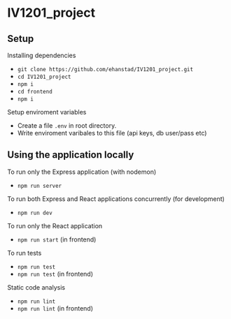 # IV1201_project

## Setup
Installing dependencies
- `git clone https://github.com/ehanstad/IV1201_project.git`
- `cd IV1201_project`
- `npm i`
- `cd frontend`
- `npm i`

Setup enviroment variables
- Create a file `.env` in root directory.
- Write enviroment varibales to this file (api keys, db user/pass etc)

## Using the application locally
To run only the Express application (with nodemon)
- `npm run server`

To run both Express and React applications concurrently (for development)
- `npm run dev`

To run only the React application
- `npm run start` (in frontend)

To run tests
- `npm run test`
- `npm run test` (in frontend)

Static code analysis
- `npm run lint`
- `npm run lint` (in frontend)
